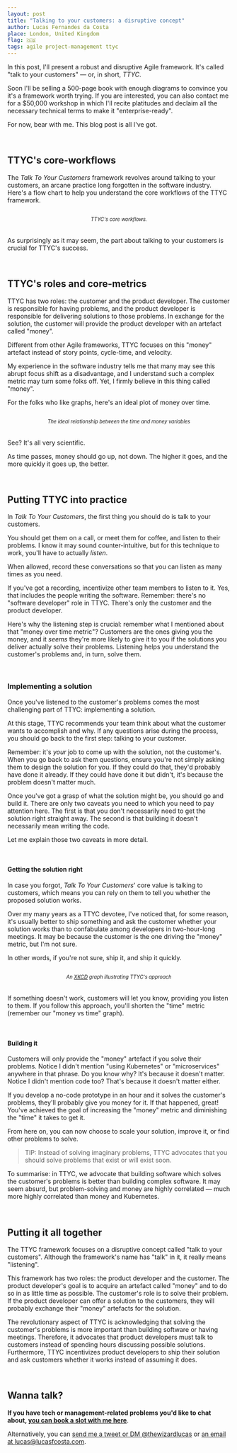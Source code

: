 ```yaml
---
layout: post
title: "Talking to your customers: a disruptive concept"
author: Lucas Fernandes da Costa
place: London, United Kingdom
flag: 🇬🇧
tags: agile project-management ttyc
---
```


In this post, I'll present a robust and disruptive Agile framework. It's called "talk to your customers" — or, in short, _TTYC_.

Soon I'll be selling a 500-page book with enough diagrams to convince you it's a framework worth trying. If you are interested, you can also contact me for a $50,000 workshop in which I'll recite platitudes and declaim all the necessary technical terms to make it "enterprise-ready".

For now, bear with me. This blog post is all I've got.

<br>

## TTYC's core-workflows

The _Talk To Your Customers_ framework revolves around talking to your customers, an arcane practice long forgotten in the software industry. Here's a flow chart to help you understand the core workflows of the TTYC framework.

<a target="_blank" class="image-link" href="/assets/ttyc/core-concepts.png"><img style="margin-bottom: -18px;" src="/assets/ttyc/core-concepts.png" alt=""></a>
<center style="font-size: 0.8em; margin-bottom: 32px;"><i>TTYC's core workflows.</i></center>

As surprisingly as it may seem, the part about talking to your customers is crucial for TTYC's success.

<br>

## TTYC's roles and core-metrics

TTYC has two roles: the customer and the product developer. The customer is responsible for having problems, and the product developer is responsible for delivering solutions to those problems. In exchange for the solution, the customer will provide the product developer with an artefact called "money".

Different from other Agile frameworks, TTYC focuses on this "money" artefact instead of story points, cycle-time, and velocity.

My experience in the software industry tells me that many may see this abrupt focus shift as a disadvantage, and I understand such a complex metric may turn some folks off. Yet, I firmly believe in this thing called "money".

For the folks who like graphs, here's an ideal plot of money over time.

<a target="_blank" class="image-link" href="/assets/ttyc/money-over-time.png"><img style="margin-bottom: -18px;" src="/assets/ttyc/money-over-time.png" alt=""></a>
<center style="font-size: 0.8em; margin-bottom: 32px;"><i>The ideal relationship between the time and money variables</i></center>

See? It's all very scientific.

As time passes, money should go up, not down. The higher it goes, and the more quickly it goes up, the better.

<br>

## Putting TTYC into practice

In _Talk To Your Customers_, the first thing you should do is talk to your customers.

You should get them on a call, or meet them for coffee, and listen to their problems. I know it may sound counter-intuitive, but for this technique to work, you'll have to actually _listen_.

When allowed, record these conversations so that you can listen as many times as you need.

If you've got a recording, incentivize other team members to listen to it. Yes, that includes the people writing the software. Remember: there's no "software developer" role in TTYC. There's only the customer and the product developer.

Here's why the listening step is crucial: remember what I mentioned about that "money over time metric"? Customers are the ones giving you the money, and it _seems_ they're more likely to give it to you if the solutions you deliver actually solve their problems. Listening helps you understand the customer's problems and, in turn, solve them.

<br>

### Implementing a solution

Once you've listened to the customer's problems comes the most challenging part of TTYC: implementing a solution.

At this stage, TTYC recommends your team think about what the customer wants to accomplish and why. If any questions arise during the process, you should go back to the first step: talking to your customer.

Remember: it's _your_ job to come up with the solution, not the customer's. When you go back to ask them questions, ensure you're not simply asking them to design the solution for you. If they could do that, they'd probably have done it already. If they could have done it but didn't, it's because the problem doesn't matter much.

Once you've got a grasp of what the solution might be, you should go and build it. There are only two caveats you need to which you need to pay attention here. The first is that you don't necessarily need to get the solution right straight away. The second is that building it doesn't necessarily mean writing the code.

Let me explain those two caveats in more detail.

<br>

#### Getting the solution right

In case you forgot, _Talk To Your Customers_' core value is talking to customers, which means you can rely on them to tell you whether the proposed solution works.

Over my many years as a TTYC devotee, I've noticed that, for some reason, it's usually better to ship something and ask the customer whether your solution works than to confabulate among developers in two-hour-long meetings. It may be because the customer is the one driving the "money" metric, but I'm not sure.

In other words, if you're not sure, ship it, and ship it quickly.

<a target="_blank" class="image-link" href="/assets/ttyc/cost-of-analysis.png"><img style="margin-bottom: -18px;" src="/assets/ttyc/cost-of-analysis.png" alt=""></a>
<center style="font-size: 0.8em; margin-bottom: 32px;"><i>An <a href="https://xkcd.com/">XKCD</a> graph illustrating TTYC's approach</i></center>

If something doesn't work, customers will let you know, providing you listen to them. If you follow this approach, you'll shorten the "time" metric (remember our "money vs time" graph).

<br>

#### Building it

Customers will only provide the "money" artefact if you solve their problems. Notice I didn't mention "using Kubernetes" or "microservices" anywhere in that phrase. Do you know why? It's because it doesn't matter. Notice I didn't mention code too? That's because it doesn't matter either.

If you develop a no-code prototype in an hour and it solves the customer's problems, they'll probably give you money for it. If that happened, great! You've achieved the goal of increasing the "money" metric and diminishing the "time" it takes to get it.

From here on, you can now choose to scale your solution, improve it, or find other problems to solve.

> TIP: Instead of solving imaginary problems, TTYC advocates that you should solve problems that exist or will exist soon.

To summarise: in TTYC, we advocate that building software which solves the customer's problems is better than building complex software. It may seem absurd, but problem-solving and money are highly correlated — much more highly correlated than money and Kubernetes.

<br>

## Putting it all together

The TTYC framework focuses on a disruptive concept called "talk to your customers". Although the framework's name has "talk" in it, it really means "listening".

This framework has two roles: the product developer and the customer. The product developer's goal is to acquire an artefact called "money" and to do so in as little time as possible. The customer's role is to solve their problem. If the product developer can offer a solution to the customers, they will probably exchange their "money" artefacts for the solution.

The revolutionary aspect of TTYC is acknowledging that solving the customer's problems is more important than building software or having meetings. Therefore, it advocates that product developers must talk to customers instead of spending hours discussing possible solutions. Furthermore, TTYC incentivizes product developers to ship their solution and ask customers whether it works instead of assuming it does.

<br>

## Wanna talk?

**If you have tech or management-related problems you'd like to chat about, <a onclick="sa_event('calendly-talk-to-your-customers')" target="_blank" href="https://calendly.com/lucasfcosta/1-1-with-lucas">you can book a slot with me here</a>**.

Alternatively, you can [send me a tweet or DM @thewizardlucas](https://twitter.com/thewizardlucas) or [an email at lucas@lucasfcosta.com](mailto:lucasfcosta.com).
